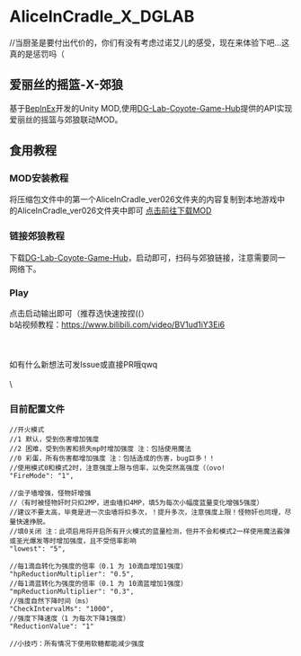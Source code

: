 # AliceInCradle_X_DGLAB
//当厨圣是要付出代价的，你们有没有考虑过诺艾儿的感受，现在来体验下吧...这真的是惩罚吗（
## 爱丽丝的摇篮-X-郊狼
基于[BepInEx](https://github.com/BepInEx/BepInEx)开发的Unity MOD,使用[DG-Lab-Coyote-Game-Hub](https://github.com/hyperzlib/DG-Lab-Coyote-Game-Hub)提供的API实现爱丽丝的摇篮与郊狼联动MOD。
## 食用教程
### MOD安装教程
将压缩包文件中的第一个AliceInCradle_ver026文件夹的内容复制到本地游戏中的AliceInCradle_ver026文件夹中即可
[点击前往下载MOD](https://github.com/sllying/AliceInCradle_X_DGLAB/releases)
### 链接郊狼教程
下载[DG-Lab-Coyote-Game-Hub](https://github.com/hyperzlib/DG-Lab-Coyote-Game-Hub)，启动即可，扫码与郊狼链接，注意需要同一网络下。
### Play
点击启动输出即可（推荐选快速按捏((）
 \
 b站视频教程：https://www.bilibili.com/video/BV1ud1iY3Ei6
 \
 \
 \
 \
如有什么新想法可发Issue或直接PR哦qwq
\
\
\
    
### 目前配置文件
    //开火模式
    //1 默认，受到伤害增加强度
    //2 困难，受到伤害和损失mp时增加强度 注：包括使用魔法
    //0 彩蛋，所有伤害都增加强度 注：包括造成的伤害，bug巨多！！
    //使用模式0和模式2时，注意强度上限与倍率，以免突然高强度（（ovo!
    "FireMode": "1",

    //虫子墙增强，怪物奸增强 
    //（有时被怪物奸时只扣2MP，进虫墙扣4MP，填5为每次小幅度蓝量变化增强5强度）
    //建议不要太高，毕竟是进一次虫墙将扣多次，！提升多次，注意强度上限！怪物奸也同理，尽量快速挣脱。
    //填0关闭 注：此项启用将开启所有开火模式的蓝量检测，但并不会和模式2一样使用魔法霰弹或圣光爆发等时增加强度，且不受倍率影响
    "lowest": "5",

    //每1滴血转化为强度的倍率（0.1 为 10滴血增加1强度）
    "hpReductionMultiplier": "0.5",
    //每1滴蓝转化为强度的倍率（0.1 为 10滴蓝增加1强度）
    "mpReductionMultiplier": "0.3",
    //强度自然下降时间（ms）
    "CheckIntervalMs": "1000",
    //强度下降速度（1 为每次下降1强度）
    "ReductionValue": "1"

    //小技巧：所有情况下使用软糖都能减少强度
